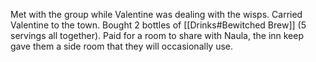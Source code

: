 Met with the group while Valentine was dealing with the wisps.
Carried Valentine to the town. Bought 2 bottles of [[Drinks#Bewitched Brew]] (5 servings all together). Paid for a room to share with Naula, the inn keep gave them a side room that they will occasionally use. 